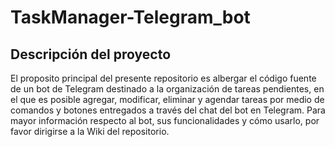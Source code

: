 # TaskManager-Telegram_bot

## Descripción del proyecto 
El proposito principal del presente repositorio es albergar el código fuente de un bot de Telegram destinado a la 
organización de tareas pendientes, en el que es posible agregar, modificar, eliminar y agendar tareas por medio de 
comandos y botones entregados a través del chat del bot en Telegram. 
Para mayor información respecto al bot, sus funcionalidades y cómo usarlo, por favor dirigirse a la Wiki del 
repositorio. 
